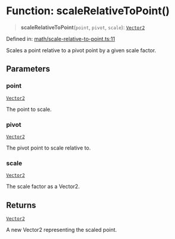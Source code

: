 # Function: scaleRelativeToPoint()

> **scaleRelativeToPoint**(`point`, `pivot`, `scale`): [`Vector2`](../classes/Vector2.md)

Defined in: [math/scale-relative-to-point.ts:11](https://github.com/Forge-Game-Engine/Forge/blob/7a38cd584d26e8fac97f61bf2359fb32ea34a7fc/src/math/scale-relative-to-point.ts#L11)

Scales a point relative to a pivot point by a given scale factor.

## Parameters

### point

[`Vector2`](../classes/Vector2.md)

The point to scale.

### pivot

[`Vector2`](../classes/Vector2.md)

The pivot point to scale relative to.

### scale

[`Vector2`](../classes/Vector2.md)

The scale factor as a Vector2.

## Returns

[`Vector2`](../classes/Vector2.md)

A new Vector2 representing the scaled point.

